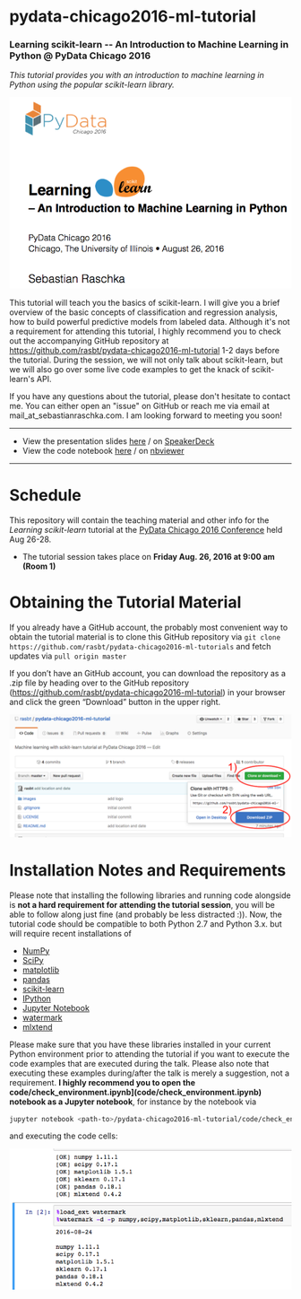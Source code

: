 # pydata-chicago2016-ml-tutorial

### Learning scikit-learn -- An Introduction to Machine Learning in Python @ PyData Chicago 2016

*This tutorial provides you with an introduction to machine learning in Python using the popular scikit-learn library.*

![](images/logo.png)

This tutorial will teach you the basics of scikit-learn. I will give you a brief overview of the basic concepts of classification and regression analysis, how to build powerful predictive models from labeled data. Although it's not a requirement for attending this tutorial, I highly recommend you to check out the accompanying GitHub repository at https://github.com/rasbt/pydata-chicago2016-ml-tutorial 1-2 days before the tutorial. During the session, we will not only talk about scikit-learn, but we will also go over some live code examples to get the knack of scikit-learn's API.   

If you have any questions about the tutorial, please don't hesitate to contact me. You can either open an "issue" on GitHub or reach me via email at mail_at_sebastianraschka.com. I am looking forward to meeting you soon!

---

- View the presentation slides [here](slides/PyDataChi2016_sr.pdf) / on [SpeakerDeck](https://speakerdeck.com/rasbt/learning-scikit-learn-an-introduction-to-machine-learning-in-python-at-pydata-chicago-2016)
- View the code notebook [here](code/tutorial.ipynb) / on [nbviewer](http://nbviewer.jupyter.org/github/rasbt/pydata-chicago2016-ml-tutorial/blob/master/code/tutorial.ipynb)

---

# Schedule

This repository will contain the teaching material and other info for the *Learning scikit-learn* tutorial at the [PyData Chicago 2016 Conference](http://pydata.org/chicago2016/) held Aug 26-28.

- The tutorial session takes place on **Friday Aug. 26, 2016 at 9:00 am (Room 1)**


# Obtaining the Tutorial Material

If you already have a GitHub account, the probably most convenient way to obtain the tutorial material is to clone this GitHub repository via `git clone https://github.com/rasbt/pydata-chicago2016-ml-tutorials` and fetch updates via `pull origin master`

If you don’t have an GitHub account, you can download the repository as a .zip file by heading over to the GitHub repository (https://github.com/rasbt/pydata-chicago2016-ml-tutorial) in your browser and click the green “Download” button in the upper right.

![](images/github-download.png)


# Installation Notes and Requirements

Please note that installing the following libraries and running code alongside is **not a hard requirement for attending the tutorial session**, you will be able to follow along just fine (and probably be less distracted :)). Now, the tutorial code should be compatible to both Python 2.7 and Python 3.x. but will require recent installations of

- [NumPy](http://www.numpy.org)
- [SciPy](http://www.scipy.org)
- [matplotlib](http://matplotlib.org)
- [pandas](http://pandas.pydata.org)
- [scikit-learn](http://scikit-learn.org/stable/)
- [IPython](http://ipython.readthedocs.org/en/stable/)
- [Jupyter Notebook](http://jupyter.org)
- [watermark](https://pypi.python.org/pypi/watermark)
- [mlxtend](http://rasbt.github.io/mlxtend/)


Please make sure that you have these libraries installed in your current Python environment prior to attending the tutorial if you want to execute the code examples that are executed during the talk. Please also note that executing these examples during/after the talk is merely a suggestion, not a requirement. **I highly recommend you to open the code/check_environment.ipynb](code/check_environment.ipynb) notebook as a Jupyter notebook**, for instance by the notebook via

```bash
jupyter notebook <path-to>/pydata-chicago2016-ml-tutorial/code/check_environment.ipynb
```
and executing the code cells:

![](images/checkenv-example.png)
